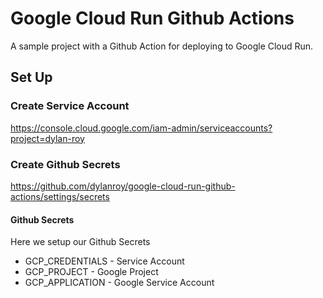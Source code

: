 # Google Cloud Run Github Actions
A sample project with a Github Action for deploying to Google Cloud Run.

## Set Up

### Create Service Account
https://console.cloud.google.com/iam-admin/serviceaccounts?project=dylan-roy

### Create Github Secrets
https://github.com/dylanroy/google-cloud-run-github-actions/settings/secrets

#### Github Secrets
Here we setup our Github Secrets
 - GCP_CREDENTIALS - Service Account
 - GCP_PROJECT - Google Project
 - GCP_APPLICATION - Google Service Account
